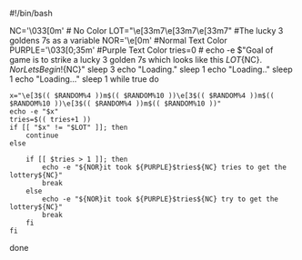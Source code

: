 #!/bin/bash

NC='\033[0m' # No Color
LOT="\e[33m7\e[33m7\e[33m7" #The lucky 3 goldens 7s as a variable
NOR='\e[0m' #Normal Text Color
PURPLE='\033[0;35m' #Purple Text Color
tries=0 #
echo -e $"Goal of game is to strike a lucky 3 golden 7s which looks like this ${LOT}${NC}. ${Nor}Lets Begin!${NC}"
sleep 3
echo "Loading."
sleep 1
echo "Loading.."
sleep 1
echo "Loading..."
sleep 1
while true
do
    
    x="\e[3$(( $RANDOM%4 ))m$(( $RANDOM%10 ))\e[3$(( $RANDOM%4 ))m$(( $RANDOM%10 ))\e[3$(( $RANDOM%4 ))m$(( $RANDOM%10 ))"
    echo -e "$x"
    tries=$(( tries+1 ))
    if [[ "$x" != "$LOT" ]]; then
        continue
    else

        if [[ $tries > 1 ]]; then
            echo -e "${NOR}it took ${PURPLE}$tries${NC} tries to get the lottery${NC}"
            break
        else
            echo -e "${NOR}it took ${PURPLE}$tries${NC} try to get the lottery${NC}"
            break
        fi
    fi
done

